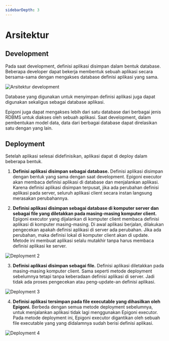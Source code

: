 ```yaml
---
sidebarDepth: 3
---
```


# Arsitektur

## Development

Pada saat development, definisi aplikasi disimpan dalam bentuk database. Beberapa developer dapat bekerja membentuk sebuah aplikasi secara bersama-sama dengan mengakses database definisi aplikasi yang sama.

![Arsitektur development](/images/arsitektur-development.svg)

Database yang digunakan untuk menyimpan definisi aplikasi juga dapat digunakan sekaligus sebagai database aplikasi.

Epigoni juga dapat mengakses lebih dari satu database dari berbagai jenis RDBMS untuk diakses oleh sebuah aplikasi. Saat development, dalam pembentukan model data, data dari berbagai database dapat direlasikan satu dengan yang lain.

## Deployment

Setelah aplikasi selesai didefinisikan, aplikasi dapat di deploy dalam beberapa bentuk.

1. **Definisi aplikasi disimpan sebagai database.** Definisi aplikasi disimpan dengan bentuk yang sama dengan saat development. Epigoni executor akan membaca definisi aplikasi di database dan menjalankan aplikasi. Karena definisi aplikasi disimpan terpusat, jika ada perubahan definisi aplikasi pada server, seluruh aplikasi client secara instan langsung merasakan perubahannya.

2. **Definisi aplikasi disimpan sebagai database di komputer server dan sebagai file yang diletakkan pada masing-masing komputer client.** Epigoni executor yang dijalankan di komputer client membaca definisi aplikasi di komputer masing-masing. Di awal aplikasi berjalan, dilakukan pengecekan apakah definisi aplikasi di server ada perubahan. Jika ada perubahan, maka definisi lokal di komputer client akan di update. Metode ini membuat aplikasi selalu mutakhir tanpa harus membaca definisi aplikasi ke server.

![Deployment 2](/images/deployment-2.svg)

3. **Definisi aplikasi disimpan sebagai file.** Definisi aplikasi diletakkan pada masing-masing komputer client. Sama seperti metode deployment sebelumnya tetapi tanpa keberadaan definisi aplikasi di server. Jadi tidak ada proses pengecekan atau peng-update-an definisi aplikasi.

![Deployment 3](/images/deployment-3.svg)

4. **Definisi aplikasi tersimpan pada file executable yang dihasilkan oleh Epigoni.** Berbeda dengan semua metode deployment sebelumnya, untuk menjalankan aplikasi tidak lagi menggunakan Epigoni executor. Pada metode deployment ini, Epigoni executor digantikan oleh sebuah file executable yang yang didalamnya sudah berisi definisi aplikasi.

![Deployment 4](/images/deployment-4.svg)
